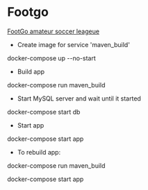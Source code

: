 # Footgo
[FootGo amateur soccer leageue](https://footgo-league.com/)

* Create image for service 'maven_build'

docker-compose up --no-start

* Build app

docker-compose run maven_build

* Start MySQL server and wait until it started

docker-compose start db

* Start app

docker-compose start app

* To rebuild app:

docker-compose run maven_build

docker-compose start app


